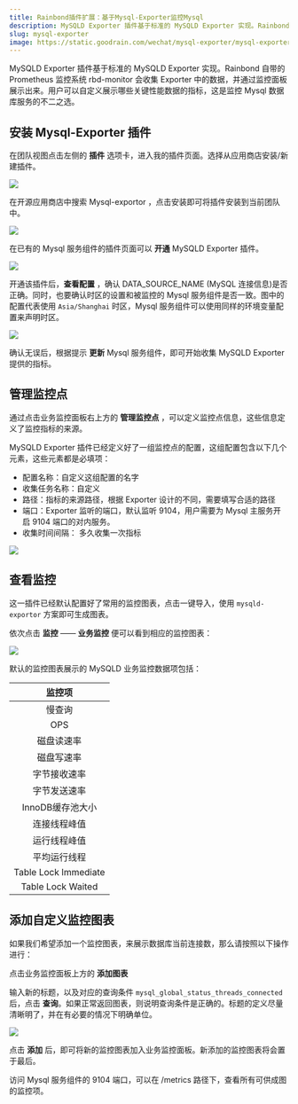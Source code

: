 ```yaml
---
title: Rainbond插件扩展：基于Mysql-Exporter监控Mysql
description: MySQLD Exporter 插件基于标准的 MySQLD Exporter 实现。Rainbond 自带的 Prometheus 监控系统 rbd-monitor 会收集 Exporter 中的数据，并通过监控面板展示出来
slug: mysql-exporter
image: https://static.goodrain.com/wechat/mysql-exporter/mysql-exporter.png
---
```


MySQLD Exporter 插件基于标准的 MySQLD Exporter 实现。Rainbond 自带的 Prometheus 监控系统 rbd-monitor 会收集 Exporter 中的数据，并通过监控面板展示出来。用户可以自定义展示哪些关键性能数据的指标，这是监控 Mysql 数据库服务的不二之选。

<!--truncate-->

## 安装 Mysql-Exporter 插件

在团队视图点击左侧的 **插件** 选项卡，进入我的插件页面。选择从应用商店安装/新建插件。

![](https://static.goodrain.com/docs/5.3/component-op/custom-monitor/MySQLDExportor-2.png)

在开源应用商店中搜索 Mysql-exportor ，点击安装即可将插件安装到当前团队中。



![](https://static.goodrain.com/docs/5.3/component-op/custom-monitor/MySQLDExportor-3.png)

在已有的 Mysql 服务组件的插件页面可以 **开通** MySQLD Exporter 插件。

![](https://static.goodrain.com/docs/5.3/component-op/custom-monitor/custom-monitor-1.png)



开通该插件后，**查看配置** ，确认 DATA_SOURCE_NAME (MySQL 连接信息)是否正确。同时，也要确认时区的设置和被监控的 Mysql 服务组件是否一致。图中的配置代表使用 `Asia/Shanghai` 时区，Mysql 服务组件可以使用同样的环境变量配置来声明时区。



![](https://static.goodrain.com/docs/5.3/component-op/custom-monitor/MySQLDExportor-1.png)

确认无误后，根据提示 **更新** Mysql 服务组件，即可开始收集 MySQLD Exporter 提供的指标。



## 管理监控点

通过点击业务监控面板右上方的 **管理监控点** ，可以定义监控点信息，这些信息定义了监控指标的来源。

MySQLD Exporter 插件已经定义好了一组监控点的配置，这组配置包含以下几个元素，这些元素都是必填项：

- 配置名称：自定义这组配置的名字
- 收集任务名称：自定义
- 路径：指标的来源路径，根据 Exporter 设计的不同，需要填写合适的路径
- 端口：Exporter 监听的端口，默认监听 9104，用户需要为 Mysql 主服务开启 9104 端口的对内服务。
- 收集时间间隔： 多久收集一次指标

![](https://static.goodrain.com/docs/5.3/component-op/custom-monitor/MySQLDExportor-4.png)




## 查看监控

这一插件已经默认配置好了常用的监控图表，点击一键导入，使用 `mysqld-exportor` 方案即可生成图表。

依次点击 **监控** —— **业务监控** 便可以看到相应的监控图表：

![](https://static.goodrain.com/docs/5.3/component-op/custom-monitor/custom-monitor-3.png)



默认的监控图表展示的 MySQLD 业务监控数据项包括：

|监控项|
|:---:|
|慢查询|
|OPS|
|磁盘读速率|
|磁盘写速率|
|字节接收速率|
|字节发送速率|
|InnoDB缓存池大小|
|连接线程峰值|
|运行线程峰值|
|平均运行线程|
|Table Lock lmmediate|
|Table Lock Waited|




## 添加自定义监控图表

如果我们希望添加一个监控图表，来展示数据库当前连接数，那么请按照以下操作进行：

点击业务监控面板上方的 **添加图表**

输入新的标题，以及对应的查询条件 `mysql_global_status_threads_connected` 后，点击 **查询**。如果正常返回图表，则说明查询条件是正确的。标题的定义尽量清晰明了，并在有必要的情况下明确单位。

![](https://static.goodrain.com/docs/5.3/component-op/custom-monitor/custom-monitor-4.png)



点击 **添加** 后，即可将新的监控图表加入业务监控面板。新添加的监控图表将会置于最后。

访问 Mysql 服务组件的 9104 端口，可以在 /metrics 路径下，查看所有可供成图的监控项。

